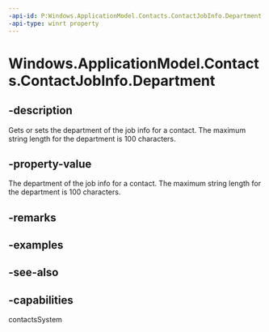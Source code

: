 ```yaml
---
-api-id: P:Windows.ApplicationModel.Contacts.ContactJobInfo.Department
-api-type: winrt property
---
```


<!-- Property syntax
public string Department { get;  set; }
-->

# Windows.ApplicationModel.Contacts.ContactJobInfo.Department

## -description
Gets or sets the department of the job info for a contact. The maximum string length for the department is 100 characters.

## -property-value
The department of the job info for a contact. The maximum string length for the department is 100 characters.

## -remarks

## -examples

## -see-also

## -capabilities
contactsSystem
